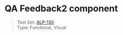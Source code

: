 # QA Feedback2 component
> Test Set: [ALP-130](https://everfi.atlassian.net/browse/ALP-130)    
Type: Functional, Visual

<!-- cypress/integration/qa_feedback2.js -->
<!-- /cypress/integration/qa_feedback2.js -->